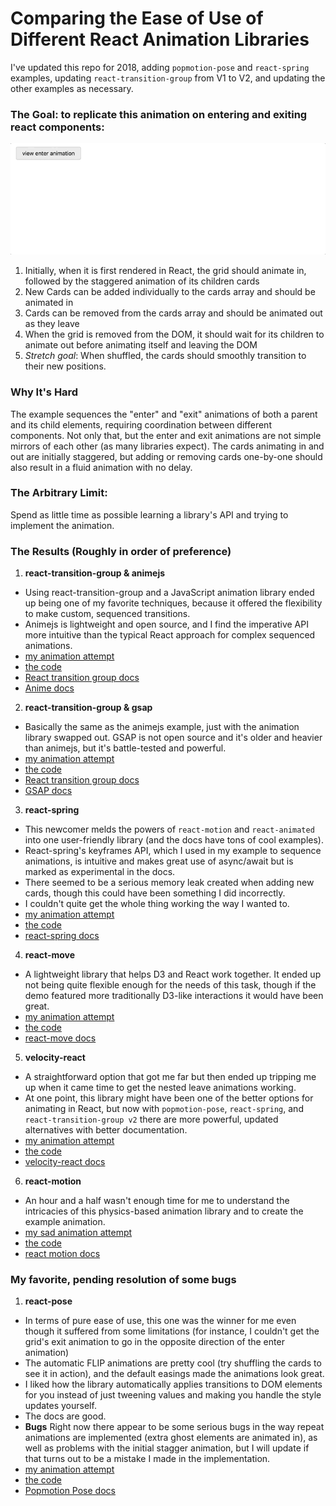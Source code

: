 # Comparing the Ease of Use of Different React Animation Libraries

I've updated this repo for 2018, adding `popmotion-pose` and `react-spring` examples, updating `react-transition-group` from V1 to V2, and updating the other examples as necessary. 

### The Goal: to replicate this animation on entering and exiting react components:

![example animation](./src/assets/react-animation-comparison.gif)

1. Initially, when it is first rendered in React, the grid should animate in, followed by the staggered animation of its children cards
2. New Cards can be added individually to the cards array and should be animated in
3. Cards can be removed from the cards array and should be animated out as they leave
4. When the grid is removed from the DOM, it should wait for its children to animate out before animating itself and leaving the DOM
5. _Stretch goal_: When shuffled, the cards should smoothly transition to their new positions.

### Why It's Hard
The example sequences the "enter" and "exit" animations of both a parent and its child elements, requiring coordination between different components. Not only that, but the enter and exit animations are not simple mirrors of each other (as many libraries expect). The cards animating in and out are initially staggered, but adding or removing cards one-by-one should also result in a fluid animation with no delay.

### The Arbitrary Limit: 
Spend as little time as possible learning a library's API and trying to implement the animation.

### The Results (Roughly in order of preference)

1.  **react-transition-group & animejs**

* Using react-transition-group and a JavaScript animation library ended up being one of my favorite techniques, because it offered the flexibility to make custom, sequenced transitions.
* Animejs is lightweight and open source, and I find the imperative API more intuitive than the typical React approach for complex sequenced animations.
* [my animation attempt](https://alex.holachek.com/react-animation-comparison/?selectedKind=Animation%20Examples&selectedStory=React-Transition-Group%20%2B%20animejs&full=0&addons=1&stories=1&panelRight=0&addonPanel=storybook%2Factions%2Factions-panel)
* [the code](https://github.com/aholachek/react-animation-comparison/blob/master/src/react-transition-group-anime-example.js)
* [React transition group docs](http://reactcommunity.org/react-transition-group/)
* [Anime docs](https://github.com/juliangarnier/anime)

2.  **react-transition-group & gsap**

* Basically the same as the animejs example, just with the animation library swapped out. GSAP is not open source and it's older and heavier than animejs, but it's battle-tested and powerful.
* [my animation attempt](https://alex.holachek.com/react-animation-comparison/?selectedKind=Animation%20Examples&selectedStory=React-Transition-Group%20%2B%20GSAP&full=0&addons=1&stories=1&panelRight=0&addonPanel=storybook%2Factions%2Factions-panel)
* [the code](https://github.com/aholachek/react-animation-comparison/blob/master/src/react-transition-group-gsap-example.js)
* [React transition group docs](http://reactcommunity.org/react-transition-group/)
* [GSAP docs](https://greensock.com/docs)

3.  **react-spring**

* This newcomer melds the powers of `react-motion` and `react-animated` into one user-friendly library (and the docs have tons of cool examples).
* React-spring's keyframes API, which I used in my example to sequence animations, is intuitive and makes great use of async/await but is marked as experimental in the docs.
* There seemed to be a serious memory leak created when adding new cards, though this could have been something I did incorrectly.
* I couldn't quite get the whole thing working the way I wanted to.
* [my animation attempt](https://alex.holachek.com/react-animation-comparison/?selectedKind=Animation%20Examples&selectedStory=React-Spring&full=0&addons=1&stories=1&panelRight=0&addonPanel=storybook%2Factions%2Factions-panel)
* [the code](https://github.com/aholachek/react-animation-comparison/blob/master/src/react-spring-example.js)
* [react-spring docs](https://github.com/drcmda/react-spring)

4.  **react-move**

* A lightweight library that helps D3 and React work together. It ended up not being quite flexible enough for the needs of this task, though if the demo featured more traditionally D3-like interactions it would have been great.
* [my animation attempt](https://alex.holachek.com/react-animation-comparison/?selectedKind=Animation%20Examples&selectedStory=React-Move&full=0&addons=1&stories=1&panelRight=0&addonPanel=storybook%2Factions%2Factions-panel)
* [the code](https://github.com/aholachek/react-animation-comparison/blob/master/src/react-move-example.js)
* [react-move docs](https://react-move-example.js.org/#/)

5.  **velocity-react**

* A straightforward option that got me far but then ended up tripping me up when it came time to get the nested leave animations working.
* At one point, this library might have been one of the better options for animating in React, but now with `popmotion-pose`, `react-spring`, and `react-transition-group v2` there are more powerful, updated alternatives with better documentation.
* [my animation attempt](https://alex.holachek.com/react-animation-comparison/?selectedKind=Animation%20Examples&selectedStory=Velocity-React&full=0&addons=1&stories=1&panelRight=0&addonPanel=storybook%2Factions%2Factions-panel)
* [the code](https://github.com/aholachek/react-animation-comparison/blob/master/src/velocity-react-example.js)
* [velocity-react docs](https://github.com/google-fabric/velocity-react)

6.  **react-motion**

* An hour and a half wasn't enough time for me to understand the intricacies of this physics-based animation library and to create the example animation.
* [my sad animation attempt](https://alex.holachek.com/react-animation-comparison/?selectedKind=Animation%20Examples&selectedStory=React-Motion&full=0&addons=1&stories=1&panelRight=0&addonPanel=storybook%2Factions%2Factions-panel)
* [the code](https://github.com/aholachek/react-animation-comparison/blob/master/src/react-motion-example.js)
* [react motion docs](https://github.com/chenglou/react-motion)


### My favorite, pending resolution of some bugs

1.  **react-pose**
* In terms of pure ease of use, this one was the winner for me even though it suffered from some limitations (for instance, I couldn't get the grid's exit animation to go in the opposite direction of the enter animation)
* The automatic FLIP animations are pretty cool (try shuffling the cards to see it in action), and the default easings made the animations look great.
* I liked how the library automatically applies transitions to DOM elements for you instead of just tweening values and making you handle the style updates yourself.
* The docs are good.
* **Bugs** Right now there appear to be some serious bugs in the way repeat animations are implemented (extra ghost elements are animated in), as well as problems with the initial stagger animation, but I will update if that turns out to be a mistake I made in the implementation.
* [my animation attempt](https://alex.holachek.com/react-animation-comparison/?selectedKind=Animation%20Examples&selectedStory=Popmotion%20Pose&full=0&addons=1&stories=1&panelRight=0&addonPanel=storybook%2Factions%2Factions-panel)
* [the code](https://github.com/aholachek/react-animation-comparison/blob/master/src/popmotion-pose-example.js)
* [Popmotion Pose docs](https://popmotion.io/pose/)



